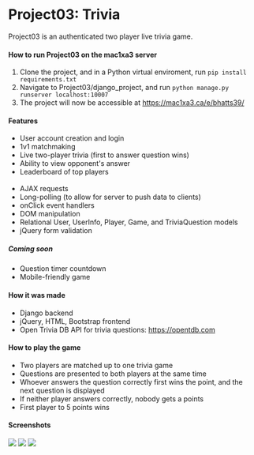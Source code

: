 # Project03: Trivia
Project03 is an authenticated two player live trivia game. 

#### How to run Project03 on the mac1xa3 server
1. Clone the project, and in a Python virtual enviroment, run `pip install requirements.txt`
2. Navigate to Project03/django_project, and run `python manage.py runserver localhost:10007`
3. The project will now be accessible at https://mac1xa3.ca/e/bhatts39/

#### Features

* User account creation and login
* 1v1 matchmaking
* Live two-player trivia (first to answer question wins)
* Ability to view opponent's answer
* Leaderboard of top players
<br/><br/>
* AJAX requests
* Long-polling (to allow for server to push data to clients)
* onClick event handlers
* DOM manipulation
* Relational User, UserInfo, Player, Game, and TriviaQuestion models
* jQuery form validation

##### Coming soon
* Question timer countdown
* Mobile-friendly game

#### How it was made

* Django backend
* jQuery, HTML, Bootstrap frontend
* Open Trivia DB API for trivia questions: https://opentdb.com

#### How to play the game
* Two players are matched up to one trivia game
* Questions are presented to both players at the same time
* Whoever answers the question correctly first wins the point, and the next question is displayed
* If neither player answers correctly, nobody gets a points
* First player to 5 points wins

#### Screenshots
![](https://i.imgur.com/WGW4fwt.png)
![](https://i.imgur.com/ex7CCo3.png)
![](https://i.imgur.com/zI1Ov9d.png)
